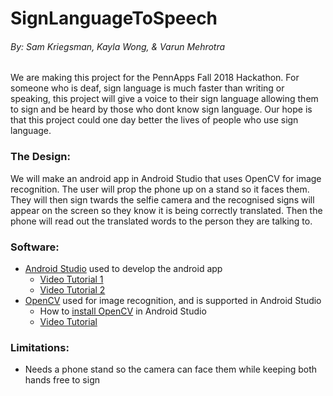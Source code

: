 # SignLanguageToSpeech
###### By: Sam Kriegsman, Kayla Wong, & Varun Mehrotra

We are making this project for the PennApps Fall 2018 Hackathon. For someone who is deaf, sign language is much faster than writing or speaking, this project will give a voice to their sign language allowing them to sign and be heard by those who dont know sign language. Our hope is that this project could one day better the lives of people who use sign language.

### The Design:
We will make an android app in Android Studio that uses OpenCV for image recognition. The user will prop the phone up on a stand so it faces them. They will then sign twards the selfie camera and the recognised signs will appear on the screen so they know it is being correctly translated. Then the phone will read out the translated words to the person they are talking to.

### Software:
- [Android Studio](https://developer.android.com/studio/) used to develop the android app
  - [Video Tutorial 1](https://www.youtube.com/watch?v=6iHGTS4-wWs&vl=en)
  - [Video Tutorial 2](https://www.youtube.com/watch?v=dFlPARW5IX8&list=PLp9HFLVct_ZvMa7IVdQyUUyh8t2re9apm)
- [OpenCV](https://opencv.org/platforms/android/) used for image recognition, and is supported in Android Studio
  - How to [install OpenCV](https://medium.com/@sukritipaul005/a-beginners-guide-to-installing-opencv-android-in-android-studio-ea46a7b4f2d3) in Android Studio
  - [Video Tutorial](https://www.youtube.com/playlist?list=PLF0BIlN2vd8uFaeuIn6OBnxfXMBXnGAI_)

### Limitations:
- Needs a phone stand so the camera can face them while keeping both hands free to sign
